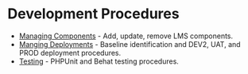 # Development Procedures

- [Managing Components](./components.md) - Add, update, remove LMS components.
- [Manging Deployments](./deployments.md) - Baseline identification and DEV2, UAT, and PROD deployment procedures.
- [Testing](./testing.md) - PHPUnit and Behat testing procedures.
